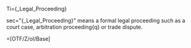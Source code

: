 Ti={_Legal_Proceeding}

sec="{_Legal_Proceeding}" means a formal legal proceeding such as a court case, arbitration proceeding{q} or trade dispute.

=[OTF/Z/ol/Base]
